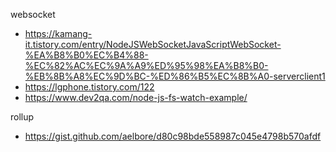 websocket
- https://kamang-it.tistory.com/entry/NodeJSWebSocketJavaScriptWebSocket-%EA%B8%B0%EC%B4%88-%EC%82%AC%EC%9A%A9%ED%95%98%EA%B8%B0-%EB%8B%A8%EC%9D%BC-%ED%86%B5%EC%8B%A0-serverclient1
- https://lgphone.tistory.com/122
- https://www.dev2qa.com/node-js-fs-watch-example/

rollup
- https://gist.github.com/aelbore/d80c98bde558987c045e4798b570afdf
